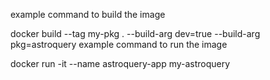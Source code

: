 example command to build the image

docker build --tag my-pkg . --build-arg dev=true --build-arg pkg=astroquery
example command to run the image

docker run -it --name astroquery-app my-astroquery
